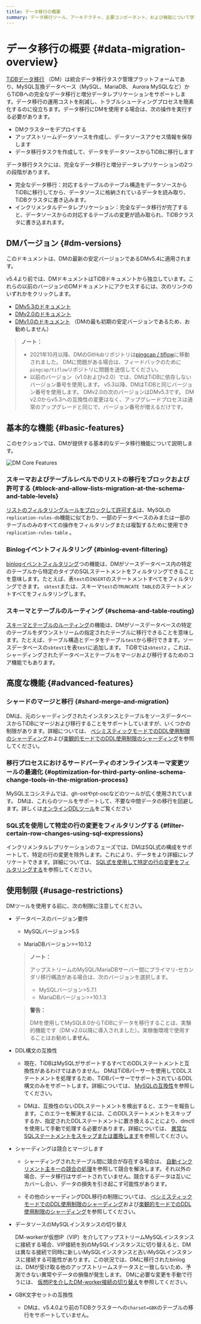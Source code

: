 ```yaml
---
title: データ移行の概要
summary: データ移行ツール、アーキテクチャ、主要コンポーネント、および機能について学習します。
---
```


<!-- markdownlint-disable MD007 -->

# データ移行の概要 {#data-migration-overview}

[TiDBデータ移行](https://github.com/pingcap/dm) （DM）は統合データ移行タスク管理プラットフォームであり、MySQL互換データベース（MySQL、MariaDB、 Aurora MySQLなど）からTiDBへの完全なデータ移行と増分データレプリケーションをサポートします。データ移行の運用コストを削減し、トラブルシューティングプロセスを簡素化するのに役立ちます。データ移行にDMを使用する場合は、次の操作を実行する必要があります。

-   DMクラスターをデプロイする
-   アップストリームデータソースを作成し、データソースアクセス情報を保存します
-   データ移行タスクを作成して、データをデータソースからTiDBに移行します

データ移行タスクには、完全なデータ移行と増分データレプリケーションの2つの段階があります。

-   完全なデータ移行：対応するテーブルのテーブル構造をデータソースからTiDBに移行してから、データソースに格納されているデータを読み取り、TiDBクラスタに書き込みます。
-   インクリメンタルデータレプリケーション：完全なデータ移行が完了すると、データソースからの対応するテーブルの変更が読み取られ、TiDBクラスタに書き込まれます。

## DMバージョン {#dm-versions}

このドキュメントは、DMの最新の安定バージョンであるDMv5.4に適用されます。

v5.4より前では、DMドキュメントはTiDBドキュメントから独立しています。これらの以前のバージョンのDMドキュメントにアクセスするには、次のリンクのいずれかをクリックします。

-   [DMv5.3のドキュメント](https://docs.pingcap.com/tidb-data-migration/v5.3)
-   [DMv2.0のドキュメント](https://docs.pingcap.com/tidb-data-migration/v2.0/)
-   [DMv1.0のドキュメント](https://docs.pingcap.com/tidb-data-migration/v1.0/) （DMの最も初期の安定バージョンであるため、お勧めしません）

> **ノート：**
>
> -   2021年10月以降、DMのGitHubリポジトリは[pingcap / tiflow](https://github.com/pingcap/tiflow/tree/master/dm)に移動されました。 DMに問題がある場合は、フィードバックのために`pingcap/tiflow`リポジトリに問題を送信してください。
> -   以前のバージョン（v1.0およびv2.0）では、DMはTiDBに依存しないバージョン番号を使用します。 v5.3以降、DMはTiDBと同じバージョン番号を使用します。 DMv2.0の次のバージョンはDMv5.3です。 DM v2.0からv5.3への互換性の変更はなく、アップグレードプロセスは通常のアップグレードと同じで、バージョン番号が増えるだけです。

## 基本的な機能 {#basic-features}

このセクションでは、DMが提供する基本的なデータ移行機能について説明します。

![DM Core Features](/media/dm/dm-core-features.png)

### スキーマおよびテーブルレベルでのリストの移行をブロックおよび許可する {#block-and-allow-lists-migration-at-the-schema-and-table-levels}

[リストのフィルタリングルールをブロックして許可する](/dm/dm-key-features.md#block-and-allow-table-lists)は、MySQLの`replication-rules-db`機能に似ており、一部のデータベースのみまたは一部のテーブルのみのすべての操作をフィルタリングまたは複製するために使用でき`replication-rules-table` 。

### Binlogイベントフィルタリング {#binlog-event-filtering}

[binlogイベントフィルタリング](/dm/dm-key-features.md#binlog-event-filter)つの機能は、DMがソースデータベース内の特定のテーブルから特定のタイプのSQLステートメントをフィルタリングできることを意味します。たとえば、表`test`の`INSERT`のステートメントすべてをフィルタリングできます。 `sbtest`または、スキーマ`test`の`TRUNCATE TABLE`のステートメントすべてをフィルタリングします。

### スキーマとテーブルのルーティング {#schema-and-table-routing}

[スキーマとテーブルのルーティング](/dm/dm-key-features.md#table-routing)の機能は、DMがソースデータベースの特定のテーブルをダウンストリームの指定されたテーブルに移行できることを意味します。たとえば、テーブル構造とデータをテーブル`test`から移行できます。ソースデータベースの`sbtest1`を表`test`に追加します。 TiDBでは`sbtest2` 。これは、シャーディングされたデータベースとテーブルをマージおよび移行するためのコア機能でもあります。

## 高度な機能 {#advanced-features}

### シャードのマージと移行 {#shard-merge-and-migration}

DMは、元のシャーディングされたインスタンスとテーブルをソースデータベースからTiDBにマージおよび移行することをサポートしていますが、いくつかの制限があります。詳細については、 [ペシミスティックモードでのDDL使用制限のシャーディング](/dm/feature-shard-merge-pessimistic.md#restrictions)および[楽観的モードでのDDL使用制限のシャーディング](/dm/feature-shard-merge-optimistic.md#restrictions)を参照してください。

### 移行プロセスにおけるサードパーティのオンラインスキーマ変更ツールの最適化 {#optimization-for-third-party-online-schema-change-tools-in-the-migration-process}

MySQLエコシステムでは、gh-ostやpt-oscなどのツールが広く使用されています。 DMは、これらのツールをサポートして、不要な中間データの移行を回避します。詳しくは[オンラインDDLツール](/dm/dm-key-features.md#online-ddl-tools)をご覧ください

### SQL式を使用して特定の行の変更をフィルタリングする {#filter-certain-row-changes-using-sql-expressions}

インクリメンタルレプリケーションのフェーズでは、DMはSQL式の構成をサポートして、特定の行の変更を除外します。これにより、データをより詳細にレプリケートできます。詳細については、 [SQL式を使用して特定の行の変更をフィルタリングする](/dm/feature-expression-filter.md)を参照してください。

## 使用制限 {#usage-restrictions}

DMツールを使用する前に、次の制限に注意してください。

-   データベースのバージョン要件

    -   MySQLバージョン&gt;5.5

    -   MariaDBバージョン&gt;=10.1.2

    > **ノート：**
    >
    > アップストリームのMySQL/MariaDBサーバー間にプライマリ-セカンダリ移行構造がある場合は、次のバージョンを選択します。
    >
    > -   MySQLバージョン&gt;5.7.1
    > -   MariaDBバージョン&gt;=10.1.3

    > **警告：**
    >
    > DMを使用してMySQL8.0からTiDBにデータを移行することは、実験的機能です（DM v2.0以降に導入されました）。実稼働環境で使用することはお勧めし**ません**。

-   DDL構文の互換性

    -   現在、TiDBはMySQLがサポートするすべてのDDLステートメントと互換性があるわけではありません。 DMはTiDBパーサーを使用してDDLステートメントを処理するため、TiDBパーサーでサポートされているDDL構文のみをサポートします。詳細については、 [MySQLの互換性](/mysql-compatibility.md#ddl)を参照してください。

    -   DMは、互換性のないDDLステートメントを検出すると、エラーを報告します。このエラーを解決するには、このDDLステートメントをスキップするか、指定されたDDLステートメントに置き換えることにより、dmctlを使用して手動で処理する必要があります。詳細については、 [異常なSQLステートメントをスキップまたは置換します](/dm/dm-faq.md#how-to-handle-incompatible-ddl-statements)を参照してください。

-   シャーディングは競合とマージします

    -   シャーディングされたテーブル間に競合が存在する場合は、 [自動インクリメント主キーの競合の処理](/dm/shard-merge-best-practices.md#handle-conflicts-of-auto-increment-primary-key)を参照して競合を解決します。それ以外の場合、データ移行はサポートされていません。競合するデータは互いにカバーし合い、データの損失を引き起こす可能性があります。

    -   その他のシャーディングDDL移行の制限については、 [ペシミスティックモードでのDDL使用制限のシャーディング](/dm/feature-shard-merge-pessimistic.md#restrictions)および[楽観的モードでのDDL使用制限のシャーディング](/dm/feature-shard-merge-optimistic.md#restrictions)を参照してください。

-   データソースのMySQLインスタンスの切り替え

    DM-workerが仮想IP（VIP）を介してアップストリームMySQLインスタンスに接続する場合、VIP接続を別のMySQLインスタンスに切り替えると、DMは異なる接続で同時に新しいMySQLインスタンスと古いMySQLインスタンスに接続する可能性があります。この状況では、DMに移行されたbinlogは、DMが受け取る他のアップストリームステータスと一致しないため、予測できない異常やデータの損傷が発生します。 DMに必要な変更を手動で行うには、 [仮想IPを介したDM-worker接続の切り替え](/dm/usage-scenario-master-slave-switch.md#switch-dm-worker-connection-via-virtual-ip)を参照してください。

-   GBK文字セットの互換性

    -   DMは、v5.4.0より前のTiDBクラスターへの`charset=GBK`のテーブルの移行をサポートしていません。
